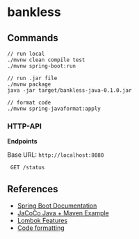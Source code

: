 # bankless


## Commands

```
// run local
./mvnw clean compile test
./mvnw spring-boot:run

// run .jar file
./mvnw package
java -jar target/bankless-java-0.1.0.jar

// format code
./mvnw spring-javaformat:apply
```


### HTTP-API

**Endpoints**

Base URL: `http://localhost:8080`

```
 GET /status
```

## References

* [Spring Boot Documentation](https://docs.spring.io/spring-boot/docs/2.1.6.RELEASE/reference/html/index.html)
* [JaCoCo Java + Maven Example](https://www.mkyong.com/maven/jacoco-java-code-coverage-maven-example/)
* [Lombok Features](https://projectlombok.org/features/all)
* [Code formatting](https://github.com/spring-io/spring-javaformat)